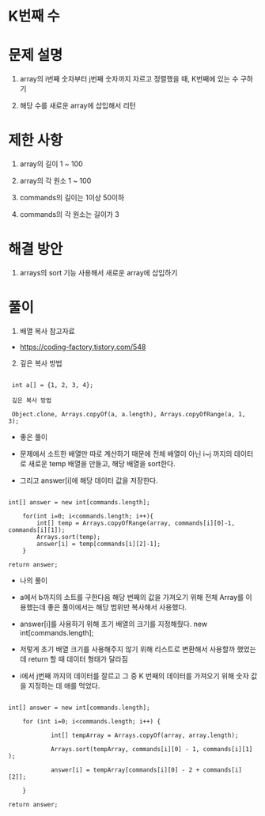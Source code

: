 # K번째 수

# 문제 설명

1. array의 i번째 숫자부터 j번째 숫자까지 자르고 정렬했을 때, K번째에 있는 수 구하기

2. 해당 수를 새로운 array에 삽입해서 리턴

# 제한 사항

1. array의 길이 1 ~ 100

2. array의 각 원소 1 ~ 100

3. commands의 길이는 1이상 50이하

4. commands의 각 원소는 길이가 3

# 해결 방안

1. arrays의 sort 기능 사용해서 새로운 array에 삽입하기

# 풀이

1. 배열 복사 참고자료

- https://coding-factory.tistory.com/548


2. 깊은 복사 방법
```

 int a[] = {1, 2, 3, 4};

 깊은 복사 방법 
 
 Object.clone, Arrays.copyOf(a, a.length), Arrays.copyOfRange(a, 1, 3);

```

- 좋은 풀이

- 문제에서 소트한 배열만 따로 계산하기 때문에 전체 배열이 아닌 i~j 까지의 데이터로 새로운 temp 배열을 만들고, 해당 배열을 sort한다.

- 그리고 answer[i]에 해당 데이터 값을 저장한다.

```

int[] answer = new int[commands.length];

    for(int i=0; i<commands.length; i++){
        int[] temp = Arrays.copyOfRange(array, commands[i][0]-1, commands[i][1]);
        Arrays.sort(temp);
        answer[i] = temp[commands[i][2]-1];
    }

return answer;

```

- 나의 풀이

- a에서 b까지의 소트를 구한다음 해당 번째의 값을 가져오기 위해 전체 Array를 이용했는데 좋은 풀이에서는 해당 범위만 복사해서 사용했다.

- answer[i]를 사용하기 위해 초기 배열의 크기를 지정해줬다. new int[commands.length];

- 저렇게 초기 배열 크기를 사용해주지 않기 위해 리스트로 변환해서 사용할까 했었는데 return 할 때 데이터 형태가 달라짐

- i에서 j번째 까지의 데이터를 잘르고 그 중 K 번째의 데이터를 가져오기 위해 숫자 값을 지정하는 데 애를 먹었다.

```

int[] answer = new int[commands.length];
        
    for (int i=0; i<commands.length; i++) {
        
            int[] tempArray = Arrays.copyOf(array, array.length);
        
            Arrays.sort(tempArray, commands[i][0] - 1, commands[i][1] );
            
            answer[i] = tempArray[commands[i][0] - 2 + commands[i][2]];
        
    }
        
return answer;


```

